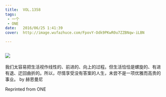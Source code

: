 ```yaml
---
title:	VOL.1358
tags:
 - 一个
 - ONE
date:	2016/06/25 1:41:39
cover:	http://image.wufazhuce.com/FpovY-Odk9PKwR0u7ZZBNqw-iLBN

---
```

![](http://image.wufazhuce.com/FpovY-Odk9PKwR0u7ZZBNqw-iLBN)
---

我们太容易把生活视作线性的、前进的、向上的过程。但生活恰恰是螺旋的、有进有退、迂回曲折的。所以，尽情享受没有答案的人生，未尝不是一项优雅而高贵的事业。 by 赫恩曼尼
 
Reprinted from ONE
